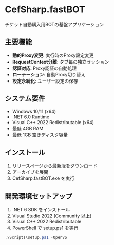 # CefSharp.fastBOT

チケット自動購入用BOTの基盤アプリケーション

## 主要機能

- **動的Proxy変更**: 実行時のProxy設定変更
- **RequestContext分離**: タブ毎の独立セッション
- **認証対応**: Proxy認証の自動処理
- **ローテーション**: 自動Proxy切り替え
- **設定永続化**: ユーザー設定の保存

## システム要件

- Windows 10/11 (x64)
- .NET 6.0 Runtime
- Visual C++ 2022 Redistributable (x64)
- 最低 4GB RAM
- 最低 1GB 空きディスク容量

## インストール

1. リリースページから最新版をダウンロード
2. アーカイブを展開
3. CefSharp.fastBOT.exe を実行

## 開発環境セットアップ

1. .NET 6 SDK をインストール
2. Visual Studio 2022 (Community 以上)
3. Visual C++ 2022 Redistributable
4. PowerShell で setup.ps1 を実行

```powershell
.\Scripts\setup.ps1 -OpenVS
